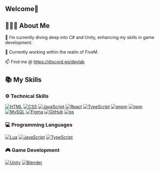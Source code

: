 ## Welcome👋

## 🙋🏻‍♂️ About Me
🌱 I’m currently diving deep into C# and Unity, enhancing my skills in game development.

💼 Currently working within the realm of FiveM.

📫 Find me @ https://discord.gg/devlab

## 📚 My Skills

### ⚙️ Technical Skills
[![HTML](https://skillicons.dev/icons?i=html)](https://skillicons.dev)
[![CSS](https://skillicons.dev/icons?i=css)](https://skillicons.dev)
[![JavaScript](https://skillicons.dev/icons?i=js)](https://skillicons.dev)
[![React](https://skillicons.dev/icons?i=react)](https://skillicons.dev)
[![TypeScript](https://skillicons.dev/icons?i=ts)](https://skillicons.dev)
[![pnpm](https://skillicons.dev/icons?i=pnpm)](https://skillicons.dev)
[![npm](https://skillicons.dev/icons?i=npm)](https://skillicons.dev)
[![MySQL](https://skillicons.dev/icons?i=mysql)](https://skillicons.dev)
[![Figma](https://skillicons.dev/icons?i=figma)](https://skillicons.dev)
[![GitHub](https://skillicons.dev/icons?i=github)](https://skillicons.dev)
[![ps](https://skillicons.dev/icons?i=ps)](https://skillicons.dev)

### 💻 Programming Languages
[![Lua](https://skillicons.dev/icons?i=lua)](https://skillicons.dev)
[![JavaScript](https://skillicons.dev/icons?i=js)](https://skillicons.dev)
[![TypeScript](https://skillicons.dev/icons?i=ts)](https://skillicons.dev)

### 🎮 Game Development
[![Unity](https://skillicons.dev/icons?i=unity)](https://skillicons.dev)
[![Blender](https://skillicons.dev/icons?i=blender)](https://skillicons.dev)

<!--
**zurkatron/zurkatron** is a ✨ _special_ ✨ repository because its `README.md` (this file) appears on your GitHub profile.

Here are some ideas to get you started:

- 🔭 I’m currently working on ...
- 🌱 I’m currently learning ...
- 👯 I’m looking to collaborate on ...
- 🤔 I’m looking for help with ...
- 💬 Ask me about ...
- 📫 How to reach me: ...
- 😄 Pronouns: ...
- ⚡ Fun fact: ...
-->
